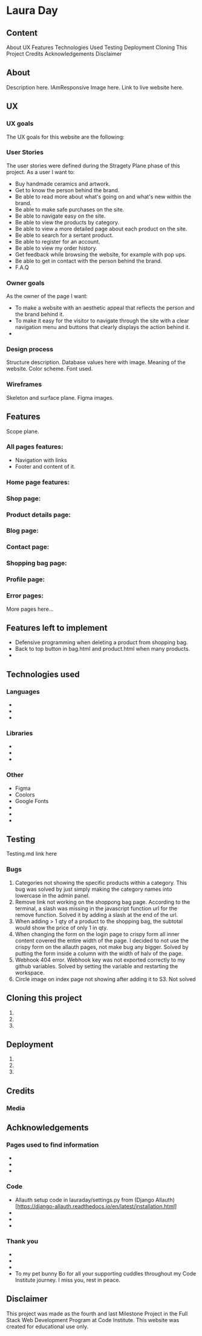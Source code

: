 # Laura Day
## Content
About
UX
Features
Technologies Used
Testing
Deployment
Cloning This Project
Credits
Acknowledgements
Disclaimer

## About
Description here.
IAmResponsive Image here.
Link to live website here.

## UX
### UX goals
The UX goals for this website are the following:

### User Stories
The user stories were defined during the Stragety Plane phase of this project.
As a user I want to:
- Buy handmade ceramics and artwork.
- Get to know the person behind the brand.
- Be able to read more about what's going on and what's new within the brand.
- Be able to make safe purchases on the site.
- Be able to navigate easy on the site.
- Be able to view the products by category.
- Be able to view a more detailed page about each product on the site.
- Be able to search for a sertant product.
- Be able to register for an account.
- Be able to view my order history.
- Get feedback while browsing the website, for example with pop ups.
- Be able to get in contact with the person behind the brand.
- F.A.Q

### Owner goals
As the owner of the page I want:
- To make a website with an aesthetic appeal that reflects the person and the brand behind it.
- To make it easy for the visitor to navigate through the site with a clear navigation menu and buttons that clearly
displays the action behind it.
- 

### Design process
Structure description.
Database values here with image.
Meaning of the website.
Color scheme.
Font used.

### Wireframes
Skeleton and surface plane.
Figma images.

## Features
Scope plane.

### All pages features:
- Navigation with links
- Footer and content of it.

### Home page features:
### Shop page:
### Product details page:
### Blog page:
### Contact page:
### Shopping bag page:
### Profile page:
### Error pages:

More pages here...

## Features left to implement
- Defensive programming when deleting a product from shopping bag.
- Back to top button in bag.html and product.html when many products.
- 

## Technologies used
### Languages
- 
- 
- 

### Libraries
- 
- 
- 

### Other
- Figma
- Coolors
- Google Fonts
- 
- 
- 
## Testing
Testing.md link here
### Bugs
1. Categories not showing the specific products within a category.
This bug was solved by just simply making the category names into lowercase in the admin panel.
2. Remove link not working on the shoppong bag page. According to the terminal, a slash was missing in the 
javascript function url for the remove function. Solved it by adding a slash at the end of the url.
3. When adding > 1 qty of a product to the shopping bag, the subtotal would show the price of only 1 in qty.
4. When changing the form on the login page to crispy form all inner content covered the entire width of the page. 
I decided to not use the crispy form on the allauth pages, not make bug any bigger. Solved by putting the form
inside a column with the width of halv of the page.
5. Webhook 404 error. Webhook key was not exported correctly to my github variables. Solved by setting the variable
and restarting the workspace.
6. Circle image on index page not showing after adding it to S3. Not solved

## Cloning this project
1.
2.
3.

## Deployment
1. 
2. 
3. 

## Credits
### Media

## Achknowledgements
### Pages used to find information
- 
- 
- 

### Code
- Allauth setup code in lauraday/settings.py from (Django Allauth)[https://django-allauth.readthedocs.io/en/latest/installation.html]
- 
- 
- 

### Thank you
- 
- 
- 
- To my pet bunny Bo for all your supporting cuddles throughout my Code Institute journey. I miss you, rest in peace.

## Disclaimer
This project was made as the fourth and last Milestone Project in the Full Stack Web Development Program at Code Institute. 
This website was created for educational use only. 

